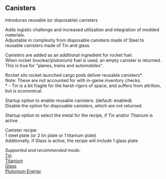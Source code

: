 ## Canisters
Introduces reusable (or disposable) canisters  

Adds logistic challenge and increased utilization and integration of modded materials.  
Adjustable in complexity from disposable canisters made of Steel to reusable canisters made of Tin and glass.  

Canisters are added as an additional ingredient for rocket fuel.  
When rocket (nuclear/plutonium) fuel is used, an empty canister is returned.  
This is true for "planes, trains and automobiles".  

Rocket silo rocket launched cargo pods deliver reusable canisters*.  
Note: These are not accounted for with in-game inventory checks.  
\* - Tin is a bit fragile for the harsh rigors of space, and suffers from attrition, but is economical.  

Startup option to enable reusable canisters. (default: enabled)  
Disable the option for disposable canisters, which are not returned.  

Startup option to select the metal for the recipe, if Tin and/or Titanium is active.  

Canister recipe:  
1 steel plate (or 2 tin plate or 1 titanium plate)  
Additionally, if Glass is active, the recipe will include 1 glass plate  

*Supported and recommended mods:*  
[Tin](https://mods.factorio.com/mod/bztin)  
[Titanium](https://mods.factorio.com/mod/bztitanium)  
[Glass](https://mods.factorio.com/mod/Glass)  
[Plutonium Energy](https://mods.factorio.com/mod/PlutoniumEnergy)  
